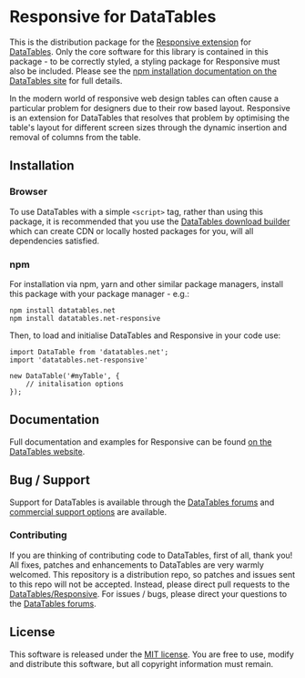 # Responsive for DataTables 

This is the distribution package for the [Responsive extension](https://datatables.net/extensions/responsive) for [DataTables](https://datatables.net/). Only the core software for this library is contained in this package - to be correctly styled, a styling package for Responsive must also be included. Please see the [npm installation documentation on the DataTables site](https://datatables.net/manual/installation#Node.js-/-NPM) for full details.

In the modern world of responsive web design tables can often cause a particular problem for designers due to their row based layout. Responsive is an extension for DataTables that resolves that problem by optimising the table's layout for different screen sizes through the dynamic insertion and removal of columns from the table.


## Installation

### Browser

To use DataTables with a simple `<script>` tag, rather than using this package, it is recommended that you use the [DataTables download builder](//datatables.net/download) which can create CDN or locally hosted packages for you, will all dependencies satisfied.

### npm

For installation via npm, yarn and other similar package managers, install this package with your package manager - e.g.:

```
npm install datatables.net
npm install datatables.net-responsive
```

Then, to load and initialise DataTables and Responsive in your code use:

```
import DataTable from 'datatables.net';
import 'datatables.net-responsive'

new DataTable('#myTable', {
    // initalisation options
});
```


## Documentation

Full documentation and examples for Responsive can be found [on the DataTables website](https://datatables.net/extensions/responsive).

## Bug / Support

Support for DataTables is available through the [DataTables forums](//datatables.net/forums) and [commercial support options](//datatables.net/support) are available.

### Contributing

If you are thinking of contributing code to DataTables, first of all, thank you! All fixes, patches and enhancements to DataTables are very warmly welcomed. This repository is a distribution repo, so patches and issues sent to this repo will not be accepted. Instead, please direct pull requests to the [DataTables/Responsive](http://github.com/DataTables/Responsive). For issues / bugs, please direct your questions to the [DataTables forums](//datatables.net/forums).


## License

This software is released under the [MIT license](//datatables.net/license). You are free to use, modify and distribute this software, but all copyright information must remain.
